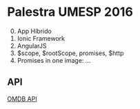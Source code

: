 # Palestra UMESP 2016

0. App Híbrido
1. Ionic Framework
2. AngularJS
3. $scope, $rootScope, promises, $http
4. Promises in one image: ...

## API

[OMDB API](http://www.omdbapi.com)
